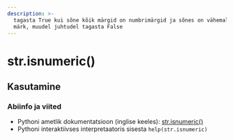 ```yaml
---
description: >-
  tagasta True kui sõne kõik märgid on numbrimärgid ja sõnes on vähemalt üks
  märk, muudel juhtudel tagasta False
---
```


# str.isnumeric\(\)

## Kasutamine

### Abiinfo ja viited

* Pythoni ametlik dokumentatsioon \(inglise keeles\): [str.isnumeric\(\)](https://docs.python.org/3/library/stdtypes.html#str.isnumeric)
* Pythoni interaktiivses interpretaatoris sisesta `help(str.isnumeric)`

